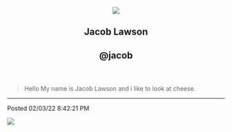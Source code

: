 <html>
	<body>
	<article>
	<header>
	<img src="tweeter/images/close.jpg" height"15" width"15" />
		<h1>Jacob Lawson</h1>
		<h2>@jacob</h2>
			</header>
<blockquote>
	Hello My name is Jacob Lawson and i like to look at cheese.
		</blockquote>
		<hr />
		<footer>
			<p>Posted <time>02/03/22 8:42:21 PM</time></p>
			<img src="tweeter/images/heart.svg" height"15" width"15"
		</footer>
		</article>
		</body>
		</html>
			
